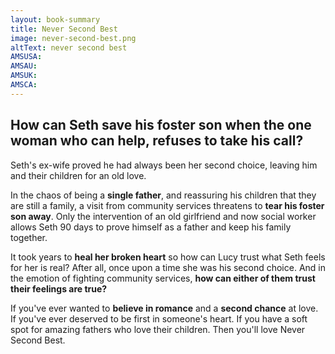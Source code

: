 ```yaml
---
layout: book-summary
title: Never Second Best
image: never-second-best.png
altText: never second best
AMSUSA: 
AMSAU:
AMSUK:
AMSCA:
---
```


## How can Seth save his foster son when the one woman who can help, refuses to take his call?

Seth's ex-wife proved he had always been her second choice, leaving him and their children for an old love.

In the chaos of being a **single father**, and reassuring his children that they are still a family, a visit from community services threatens to **tear his foster son away**. Only the intervention of an old girlfriend and now social worker allows Seth 90 days to prove himself as a father and keep his family together.

It took years to **heal her broken heart** so how can Lucy trust what Seth feels for her is real?
After all, once upon a time she was his second choice. And in the emotion of fighting community services, **how can either of them trust their feelings are true?**

If you've ever wanted to **believe in romance** and a **second chance** at love. If you've ever deserved to be first in someone's heart. If you have a soft spot for amazing fathers who love their children. Then you'll love Never Second Best.